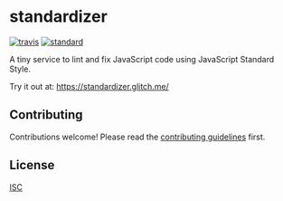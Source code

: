# standardizer

[![travis][travis-image]][travis-url]
[![standard][standard-image]][standard-url]

[travis-image]: https://img.shields.io/travis/standard/standardizer.svg?style=flat-square
[travis-url]: https://travis-ci.org/standard/standardizer
[standard-image]: https://img.shields.io/badge/code%20style-standard-brightgreen.svg?style=flat-square
[standard-url]: http://npm.im/standard

A tiny service to lint and fix JavaScript code using JavaScript Standard Style.

Try it out at: https://standardizer.glitch.me/

## Contributing

Contributions welcome! Please read the [contributing guidelines](CONTRIBUTING.md) first.

## License

[ISC](LICENSE)
